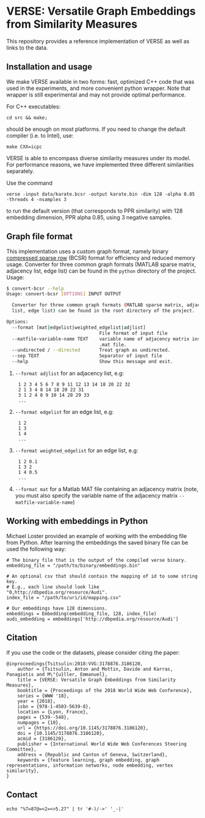 # VERSE: Versatile Graph Embeddings from Similarity Measures

This repository provides a reference implementation of VERSE as well as links to the data.

## Installation and usage

We make VERSE available in two forms: fast, optimized C++ code that was used in the experiments, and more convenient python wrapper. Note that wrapper is still experimental and may not provide optimal performance.

For C++ executables:

    cd src && make;

should be enough on most platforms. If you need to change the default compiler (i.e. to Intel), use:

    make CXX=icpc

VERSE is able to encompass diverse similarity measures under its model. For performance reasons, we have implemented three different similarities separately.

Use the command

    verse -input data/karate.bcsr -output karate.bin -dim 128 -alpha 0.85 -threads 4 -nsamples 3

to run the default version (that corresponds to PPR similarity) with 128 embedding dimension, PPR alpha 0.85, using 3 negative samples.

## Graph file format

This implementation uses a custom graph format, namely binary [compressed sparse row](https://en.wikipedia.org/wiki/Sparse_matrix#Compressed_sparse_row_.28CSR.2C_CRS_or_Yale_format.29) (BCSR) format for efficiency and reduced memory usage. Converter for three common graph formats (MATLAB sparse matrix, adjacency list, edge list) can be found in the ``python`` directory of the project. Usage:

```bash
$ convert-bcsr --help
Usage: convert-bcsr [OPTIONS] INPUT OUTPUT

  Converter for three common graph formats (MATLAB sparse matrix, adjacency
  list, edge list) can be found in the root directory of the project.

Options:
  --format [mat|edgelist|weighted_edgelist|adjlist]
                                  File format of input file
  --matfile-variable-name TEXT    variable name of adjacency matrix inside a
                                  .mat file.
  --undirected / --directed       Treat graph as undirected.
  --sep TEXT                      Separator of input file
  --help                          Show this message and exit.
```

1. ``--format adjlist`` for an adjacency list, e.g:

        1 2 3 4 5 6 7 8 9 11 12 13 14 18 20 22 32
        2 1 3 4 8 14 18 20 22 31
        3 1 2 4 8 9 10 14 28 29 33
        ...

1. ``--format edgelist`` for an edge list, e.g:

        1 2
        1 3
        1 4
        ...

1. ``--format weighted_edgelist`` for an edge list, e.g:

        1 2 0.1
        1 3 2
        1 4 0.5
        ...
1. ``--format mat`` for a Matlab MAT file containing an adjacency matrix
        (note, you must also specify the variable name of the adjacency matrix ``--matfile-variable-name``)


## Working with embeddings in Python

Michael Loster provided an example of working with the embedding file from Python. After learning the embeddings the saved binary file can be used the following way:

```
# The binary file that is the output of the compiled verse binary.
embedding_file = "/path/to/binary/embeddings.bin"

# An optional csv that should contain the mapping of id to some string key.
# E.g., each line should look like "0,http://dbpedia.org/resource/Audi".
index_file = "/path/to/uri/id/mapping.csv"

# Our embeddings have 128 dimensions.
embeddings = Embedding(embedding_file, 128, index_file)
audi_embedding = embeddings['http://dbpedia.org/resource/Audi']
```

## Citation

If you use the code or the datasets, please consider citing the paper:

    @inproceedings{Tsitsulin:2018:VVG:3178876.3186120,
        author = {Tsitsulin, Anton and Mottin, Davide and Karras, Panagiotis and M\"{u}ller, Emmanuel},
        title = {VERSE: Versatile Graph Embeddings from Similarity Measures},
        booktitle = {Proceedings of the 2018 World Wide Web Conference},
        series = {WWW '18},
        year = {2018},
        isbn = {978-1-4503-5639-8},
        location = {Lyon, France},
        pages = {539--548},
        numpages = {10},
        url = {https://doi.org/10.1145/3178876.3186120},
        doi = {10.1145/3178876.3186120},
        acmid = {3186120},
        publisher = {International World Wide Web Conferences Steering Committee},
        address = {Republic and Canton of Geneva, Switzerland},
        keywords = {feature learning, graph embedding, graph representations, information networks, node embedding, vertex similarity},
    }

## Contact

`echo "%7=87@=<2=<>5.27" | tr '#-)/->' '_-|'`
